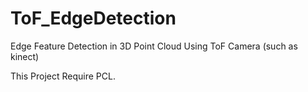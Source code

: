 # ToF_EdgeDetection
Edge Feature Detection in 3D Point Cloud Using ToF Camera (such as kinect)

This Project Require PCL.
